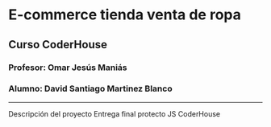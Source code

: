 # E-commerce tienda venta de ropa

## Curso CoderHouse

### Profesor: Omar Jesús Maniás

### Alumno: David Santiago Martinez Blanco

---

Descripción del proyecto
Entrega final protecto JS CoderHouse
